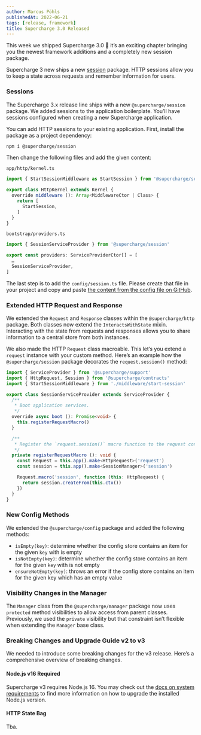 ```yaml
---
author: Marcus Pöhls
publishedAt: 2022-06-21
tags: [release, framework]
title: Supercharge 3.0 Released
---
```


This week we shipped Supercharge 3.0 🥳 it’s an exciting chapter bringing you the newest framework additions and a completely new session package.

Supercharge 3 new ships a new [session](/docs/session) package. HTTP sessions allow you to keep a state across requests and remember information for users.


### Sessions
The Supercharge 3.x release line ships with a new `@supercharge/session` package. We added sessions to the application boilerplate. You’ll have sessions configured when creating a new Supercharge application.

You can add HTTP sessions to your existing application. First, install the package as a project dependency:

```bash
npm i @supercharge/session
```

Then change the following files and add the given content:

`app/http/kernel.ts`

```ts
import { StartSessionMiddleware as StartSession } from '@supercharge/session'

export class HttpKernel extends Kernel {
  override middleware (): Array<MiddlewareCtor | Class> {
    return [
      StartSession,
    ]
  }
}
```

`bootstrap/providers.ts`

```ts
import { SessionServiceProvider } from '@supercharge/session'

export const providers: ServiceProviderCtor[] = [
  …
  SessionServiceProvider,
]
```

The last step is to add the `config/session.ts` file. Please create that file in your project and copy and paste [the content from the config file on GitHub](https://github.com/supercharge/supercharge/blob/develop/config/session.ts).


### Extended HTTP Request and Response
We extended the `Request` and `Response` classes within the `@supercharge/http` package. Both classes now extend the `InteractsWithState` mixin. Interacting with the state from requests and responses allows you to share information to a central store from both instances.

We also made the HTTP `Request` class macroable. This let’s you extend a `request` instance with your custom method. Here’s an example how the `@supercharge/session` package decorates the `request.session()` method:

```ts
import { ServiceProvider } from '@supercharge/support'
import { HttpRequest, Session } from '@supercharge/contracts'
import { StartSessionMiddleware } from './middleware/start-session'

export class SessionServiceProvider extends ServiceProvider {
  /**
   * Boot application services.
   */
  override async boot (): Promise<void> {
    this.registerRequestMacro()
  }

  /**
   * Register the `request.session()` macro function to the request constructor.
   */
  private registerRequestMacro (): void {
    const Request = this.app().make<HttpRequest>('request')
    const session = this.app().make<SessionManager>('session')

    Request.macro('session', function (this: HttpRequest) {
      return session.createFrom(this.ctx())
    })
  }
}
```


### New Config Methods
We extended the `@supercharge/config` package and added the following methods:

- `isEmpty(key)`: determine whether the config store contains an item for the given `key` with is empty
- `isNotEmpty(key)`: determine whether the config store contains an item for the given `key` with is not empty
- `ensureNotEmpty(key)`: throws an error if the config store contains an item for the given key which has an empty value


### Visibility Changes in the Manager
The `Manager` class from the `@supercharge/manager` package now uses `protected` method visibilities to allow access from parent classes. Previously, we used the `private` visibility but that constraint isn’t flexible when extending the `Manager` base class.


### Breaking Changes and Upgrade Guide v2 to v3
We needed to introduce some breaking changes for the v3 release. Here’s a comprehensive overview of breaking changes.


#### Node.js v16 Required
Supercharge v3 requires Node.js 16. You may check out the [docs on system requirements](https://superchargejs.com/docs/3.x/installation#system-requirements) to find more information on how to upgrade the installed Node.js version.


#### HTTP State Bag
Tba.
